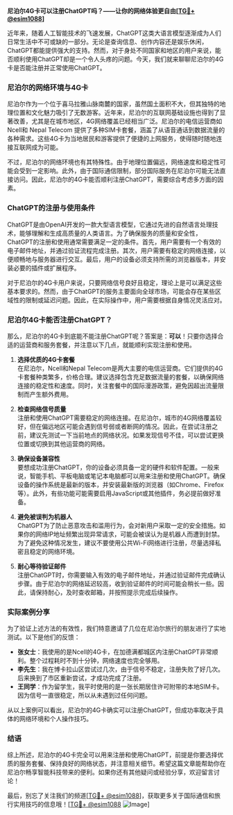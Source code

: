 **尼泊尔4G卡可以注册ChatGPT吗？——让你的网络体验更自由[[TG💪+ @esim1088](https://t.me/s/esim1088)]**

近年来，随着人工智能技术的飞速发展，ChatGPT这类大语言模型逐渐成为人们日常生活中不可或缺的一部分。无论是查询信息、创作内容还是娱乐休闲，ChatGPT都能提供强大的支持。然而，对于身处不同国家和地区的用户来说，能否顺利使用ChatGPT却是一个令人头疼的问题。今天，我们就来聊聊尼泊尔的4G卡是否能注册并正常使用ChatGPT。

### 尼泊尔的网络环境与4G卡

尼泊尔作为一个位于喜马拉雅山脉南麓的国家，虽然国土面积不大，但其独特的地理位置和文化魅力吸引了无数游客。近年来，尼泊尔的互联网基础设施也得到了显著改善，尤其是在城市地区，4G网络覆盖已经相当广泛。尼泊尔的电信运营商如Ncell和 Nepal Telecom 提供了多种SIM卡套餐，涵盖了从语音通话到数据流量的各种需求。这些4G卡为当地居民和游客提供了便捷的上网服务，使得随时随地连接互联网成为可能。

不过，尼泊尔的网络环境也有其特殊性。由于地理位置偏远，网络速度和稳定性可能会受到一定影响。此外，由于国际通信限制，部分国际服务在尼泊尔可能无法直接访问。因此，尼泊尔的4G卡能否顺利注册ChatGPT，需要综合考虑多方面的因素。

### ChatGPT的注册与使用条件

ChatGPT是由OpenAI开发的一款大型语言模型，它通过先进的自然语言处理技术，能够理解和生成高质量的人类语言。为了确保服务的质量和安全性，ChatGPT的注册和使用通常需要满足一定的条件。首先，用户需要有一个有效的电子邮件地址，并通过验证流程完成注册。其次，用户需要有稳定的网络连接，以便顺畅地与服务器进行交互。最后，用户的设备必须支持所需的浏览器版本，并安装必要的插件或扩展程序。

对于尼泊尔的4G卡用户来说，只要网络信号良好且稳定，理论上是可以满足这些基本要求的。然而，由于ChatGPT的服务主要面向全球市场，可能会存在某些区域性的限制或延迟问题。因此，在实际操作中，用户需要根据自身情况灵活应对。

### 尼泊尔4G卡能否注册ChatGPT？

那么，尼泊尔的4G卡到底能不能注册ChatGPT呢？答案是：**可以**！只要你选择合适的运营商和服务套餐，并注意以下几点，就能顺利实现注册和使用。

1. **选择优质的4G卡套餐**  
   在尼泊尔，Ncell和Nepal Telecom是两大主要的电信运营商。它们提供的4G卡套餐种类繁多，价格合理。建议选择包含充足数据流量的套餐，以确保网络连接的稳定性和速度。同时，关注套餐中的国际漫游政策，避免因超出流量限制而产生额外费用。

2. **检查网络信号质量**  
   注册和使用ChatGPT需要稳定的网络连接。在尼泊尔，城市的4G网络覆盖较好，但在偏远地区可能会遇到信号弱或者断网的情况。因此，在尝试注册之前，建议先测试一下当前地点的网络状况。如果发现信号不佳，可以尝试更换位置或切换到其他运营商的网络。

3. **确保设备兼容性**  
   要想成功注册ChatGPT，你的设备必须具备一定的硬件和软件配置。一般来说，智能手机、平板电脑或笔记本电脑都可以用来注册和使用ChatGPT。确保设备的操作系统是最新的版本，并安装最新版的浏览器（如Chrome、Firefox等）。此外，有些功能可能需要启用JavaScript或其他插件，务必提前做好准备。

4. **避免被误判为机器人**  
   ChatGPT为了防止恶意攻击和滥用行为，会对新用户采取一定的安全措施。如果你的网络IP地址频繁出现异常请求，可能会被误认为是机器人而遭到封禁。为了避免这种情况发生，建议不要使用公共Wi-Fi网络进行注册，尽量选择私密且稳定的网络环境。

5. **耐心等待验证邮件**  
   注册ChatGPT时，你需要输入有效的电子邮件地址，并通过验证邮件完成确认步骤。由于尼泊尔的网络延迟较高，收到验证邮件的时间可能会稍长一些。因此，请保持耐心，及时查收邮箱，并按照提示完成后续操作。

### 实际案例分享

为了验证上述方法的有效性，我们特意邀请了几位在尼泊尔旅行的朋友进行了实地测试。以下是他们的反馈：

- **张女士**：我使用的是Ncell的4G卡，在加德满都城区内注册ChatGPT非常顺利。整个过程耗时不到十分钟，网络速度也完全够用。
- **李先生**：我在博卡拉山区尝试过几次，由于信号不稳定，注册失败了好几次。后来换到了市区重新尝试，才成功完成了注册。
- **王同学**：作为留学生，我平时使用的是一张长期居住许可附带的本地SIM卡。因为信号一直很稳定，所以从未遇到过任何问题。

从以上案例可以看出，尼泊尔的4G卡确实可以注册ChatGPT，但成功率取决于具体的网络环境和个人操作技巧。

### 结语

综上所述，尼泊尔的4G卡完全可以用来注册和使用ChatGPT，前提是你要选择优质的服务套餐、保持良好的网络状态，并注意相关细节。希望这篇文章能帮助你在尼泊尔畅享智能科技带来的便利。如果你还有其他疑问或经验分享，欢迎留言讨论！

最后，别忘了关注我们的频道[[TG💪+ @esim1088](https://t.me/s/esim1088)]，获取更多关于国际通信和旅行实用技巧的信息哦！[[TG💪+ @esim1088](https://t.me/s/esim1088) ![Image](https://i.postimg.cc/4NQfJmqS/Snipaste-2025-05-13-00-14-12.png)]